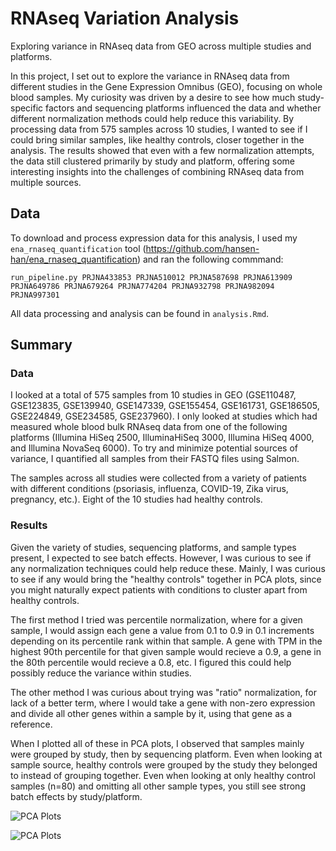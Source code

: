 # RNAseq Variation Analysis
Exploring variance in RNAseq data from GEO across multiple studies and platforms.

In this project, I set out to explore the variance in RNAseq data from different studies in the Gene Expression Omnibus (GEO), focusing on whole blood samples. My curiosity was driven by a desire to see how much study-specific factors and sequencing platforms influenced the data and whether different normalization methods could help reduce this variability. By processing data from 575 samples across 10 studies, I wanted to see if I could bring similar samples, like healthy controls, closer together in the analysis. The results showed that even with a few normalization attempts, the data still clustered primarily by study and platform, offering some interesting insights into the challenges of combining RNAseq data from multiple sources.

## Data
To download and process expression data for this analysis, I used my `ena_rnaseq_quantification` tool (https://github.com/hansen-han/ena_rnaseq_quantification) and ran the following commmand:

```run_pipeline.py PRJNA433853 PRJNA510012 PRJNA587698 PRJNA613909 PRJNA649786 PRJNA679264 PRJNA774204 PRJNA932798 PRJNA982094 PRJNA997301```

All data processing and analysis can be found in `analysis.Rmd`. 

## Summary
### Data
I looked at a total of 575 samples from 10 studies in GEO (GSE110487, GSE123835, GSE139940, GSE147339, GSE155454, GSE161731, GSE186505, GSE224849, GSE234585, GSE237960). I only looked at studies which had measured whole blood bulk RNAseq data from one of the following platforms (Illumina HiSeq 2500, IlluminaHiSeq 3000, Illumina HiSeq 4000, and Illumina NovaSeq 6000). To try and minimize potential sources of variance, I quantified all samples from their FASTQ files using Salmon. 

The samples across all studies were collected from a variety of patients with different conditions (psoriasis, influenza, COVID-19, Zika virus, pregnancy, etc.). Eight of the 10 studies had healthy controls. 

### Results
Given the variety of studies, sequencing platforms, and sample types present, I expected to see batch effects. However, I was curious to see if any normalization techniques could help reduce these. Mainly, I was curious to see if any would bring the "healthy controls" together in PCA plots, since you might naturally expect patients with conditions to cluster apart from healthy controls. 

The first method I tried was percentile normalization, where for a given sample, I would assign each gene a value from 0.1 to 0.9 in 0.1 increments depending on its percentile rank within that sample. A gene with TPM in the highest 90th percentile for that given sample would recieve a 0.9, a gene in the 80th percentile would recieve a 0.8, etc. I figured this could help possibly reduce the variance within studies. 

The other method I was curious about trying was "ratio" normalization, for lack of a better term, where I would take a gene with non-zero expression and divide all other genes within a sample by it, using that gene as a reference. 

When I plotted all of these in PCA plots, I observed that samples mainly were grouped by study, then by sequencing platform. Even when looking at sample source, healthy controls were grouped by the study they belonged to instead of grouping together. Even when looking at only healthy control samples (n=80) and omitting all other sample types, you still see strong batch effects by study/platform.

![PCA Plots](pca_plots.png)

![PCA Plots](healthy_pca_plots.png)

